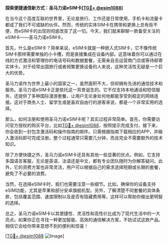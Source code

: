 **探索便捷通信新方式：圣马力诺eSIM卡[[TG💪+ @esim1088](https://t.me/s/esim1088)]**

在当今这个高度互联的世界里，无论是旅行、工作还是日常使用，手机卡和流量卡都成了我们不可或缺的伙伴。然而，传统的实体SIM卡在携带和更换上总有些不便，而eSIM卡的出现则彻底改变了这一切。今天，我们就来聊聊一款备受关注的eSIM卡——圣马力诺eSIM卡。

首先，什么是eSIM卡？简单来说，eSIM卡就是一种嵌入式SIM卡，它不像传统SIM卡那样需要单独的小卡槽，而是直接集成在设备内部。这意味着你可以通过在线的方式激活和管理你的电话号码和数据套餐，无需亲自去运营商门店或等待邮寄实体卡。对于经常出国旅行或者频繁更换设备的人来说，这种灵活性无疑是一个巨大的优势。

圣马力诺作为世界上最小的国家之一，虽然面积不大，但却拥有先进的通信技术和服务。圣马力诺eSIM卡正是依托这一背景诞生的。它不仅支持本地通话和短信服务，还提供了多种国际漫游套餐，让用户无论身处何地都能享受到稳定的网络连接。这对于商务人士、留学生或是喜欢自由行的游客来说，都是一个非常实用的选择。

那么，如何注册和使用圣马力诺eSIM卡呢？其实过程非常简单。首先，你需要访问官方授权的购买平台，比如[TG💪+ @esim1088](https://t.me/s/esim1088)，按照提示完成支付。接下来，你会收到一封包含激活码和操作指南的邮件。只需根据指南下载相应的APP，并输入激活码即可完成注册。整个过程通常只需要几分钟，而且完全不需要额外的技术知识。

除了方便快捷之外，圣马力诺eSIM卡还具有其他一些显著的优点。例如，它支持多国语言客服，无论是英语、法语还是中文，都有专业团队随时为你解答疑问。此外，它的资费方案也非常灵活，用户可以根据自己的需求选择短期或长期的套餐，避免了不必要的浪费。

当然，在选择eSIM卡时，我们也需要注意一些细节。比如，确保你的设备支持eSIM功能，尤其是苹果和部分安卓旗舰机型。另外，了解清楚不同套餐的具体条款，包括覆盖范围、速度限制以及是否有隐藏费用等，这样可以帮助你做出更明智的选择。

总之，圣马力诺eSIM卡以其便捷性、灵活性和高性价比成为了现代生活中的一大亮点。如果你正在寻找一种更加智能、高效的通信解决方案，不妨试试这款产品。相信它会给你带来意想不到的便利和惊喜！

[[TG💪+ @esim1088](https://t.me/s/esim1088) ![Image](https://i.postimg.cc/4NQfJmqS/Snipaste-2025-05-13-00-14-12.png)]